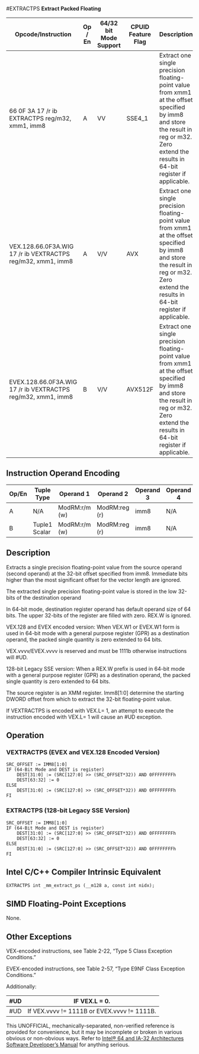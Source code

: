 #EXTRACTPS
**Extract Packed Floating**

| Opcode/Instruction                                           | Op / En | 64/32 bit Mode Support | CPUID Feature Flag | Description                                                                                                                                                                               |
| ------------------------------------------------------------ | ------- | ---------------------- | ------------------ | ----------------------------------------------------------------------------------------------------------------------------------------------------------------------------------------- |
| 66 0F 3A 17 /r ib EXTRACTPS reg/m32, xmm1, imm8              | A       | VV                     | SSE4_1             | Extract one single precision floating-point value from xmm1 at the offset specified by imm8 and store the result in reg or m32. Zero extend the results in 64-bit register if applicable. |
| VEX.128.66.0F3A.WIG 17 /r ib VEXTRACTPS reg/m32, xmm1, imm8  | A       | V/V                    | AVX                | Extract one single precision floating-point value from xmm1 at the offset specified by imm8 and store the result in reg or m32. Zero extend the results in 64-bit register if applicable. |
| EVEX.128.66.0F3A.WIG 17 /r ib VEXTRACTPS reg/m32, xmm1, imm8 | B       | V/V                    | AVX512F            | Extract one single precision floating-point value from xmm1 at the offset specified by imm8 and store the result in reg or m32. Zero extend the results in 64-bit register if applicable. |

## Instruction Operand Encoding

| Op/En | Tuple Type    | Operand 1     | Operand 2     | Operand 3 | Operand 4 |
| ----- | ------------- | ------------- | ------------- | --------- | --------- |
| A     | N/A           | ModRM:r/m (w) | ModRM:reg (r) | imm8      | N/A       |
| B     | Tuple1 Scalar | ModRM:r/m (w) | ModRM:reg (r) | imm8      | N/A       |

## Description

Extracts a single precision floating-point value from the source operand (second operand) at the 32-bit offset specified from imm8. Immediate bits higher than the most significant offset for the vector length are ignored.

The extracted single precision floating-point value is stored in the low 32-bits of the destination operand

In 64-bit mode, destination register operand has default operand size of 64 bits. The upper 32-bits of the register are filled with zero. REX.W is ignored.

VEX.128 and EVEX encoded version: When VEX.W1 or EVEX.W1 form is used in 64-bit mode with a general purpose register (GPR) as a destination operand, the packed single quantity is zero extended to 64 bits.

VEX.vvvv/EVEX.vvvv is reserved and must be 1111b otherwise instructions will #​​​UD.

128-bit Legacy SSE version: When a REX.W prefix is used in 64-bit mode with a general purpose register (GPR) as a destination operand, the packed single quantity is zero extended to 64 bits.

The source register is an XMM register. Imm8[1:0] determine the starting DWORD offset from which to extract the 32-bit floating-point value.

If VEXTRACTPS is encoded with VEX.L= 1, an attempt to execute the instruction encoded with VEX.L= 1 will cause an #​​​UD exception.

## Operation

### VEXTRACTPS (EVEX and VEX.128 Encoded Version)

```
SRC_OFFSET := IMM8[1:0]
IF (64-Bit Mode and DEST is register)
    DEST[31:0] := (SRC[127:0] >> (SRC_OFFSET*32)) AND 0FFFFFFFFh
    DEST[63:32] := 0
ELSE
    DEST[31:0] := (SRC[127:0] >> (SRC_OFFSET*32)) AND 0FFFFFFFFh
FI

```

### EXTRACTPS (128-bit Legacy SSE Version)

```
SRC_OFFSET := IMM8[1:0]
IF (64-Bit Mode and DEST is register)
    DEST[31:0] := (SRC[127:0] >> (SRC_OFFSET*32)) AND 0FFFFFFFFh
    DEST[63:32] := 0
ELSE
    DEST[31:0] := (SRC[127:0] >> (SRC_OFFSET*32)) AND 0FFFFFFFFh
FI

```

## Intel C/C++ Compiler Intrinsic Equivalent

```
EXTRACTPS int _mm_extract_ps (__m128 a, const int nidx);

```

## SIMD Floating-Point Exceptions

None.

## Other Exceptions

VEX-encoded instructions, see Table 2-22, “Type 5 Class Exception Conditions.”

EVEX-encoded instructions, see Table 2-57, “Type E9NF Class Exception Conditions.”

Additionally:

| #​​​UD | IF VEX.L = 0.                               |
| ------ | ------------------------------------------- |
| #​​​UD | If VEX.vvvv != 1111B or EVEX.vvvv != 1111B. |

This UNOFFICIAL, mechanically-separated, non-verified reference is provided for convenience, but it may be
incomplete or broken in various obvious or non-obvious
ways. Refer to [Intel® 64 and IA-32 Architectures Software Developer’s Manual](https://software.intel.com/en-us/download/intel-64-and-ia-32-architectures-sdm-combined-volumes-1-2a-2b-2c-2d-3a-3b-3c-3d-and-4) for anything serious.
